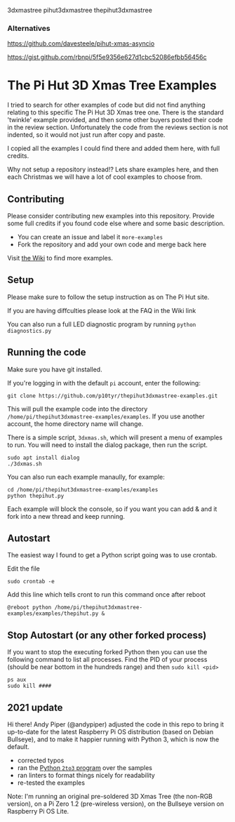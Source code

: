 3dxmastree pihut3dxmastree thepihut3dxmastree

### Alternatives

https://github.com/davesteele/pihut-xmas-asyncio

https://gist.github.com/rbnpi/5f5e9356e627d1cbc52086efbb56456c

# The Pi Hut 3D Xmas Tree Examples

I tried to search for other examples of code but did not find anything relating to this specific The Pi Hut 3D Xmas tree one.
There is the standard 'twinkle' example provided, and then some other buyers posted their code in the review section. Unfortunately
the code from the reviews section is not indented, so it would not just run after copy and paste.

I copied all the examples I could find there and added them here, with full credits.

Why not setup a repository instead!? Lets share examples here, and then each Christmas we will have a lot of cool examples to choose from.

## Contributing

Please consider contributing new examples into this repository. Provide some full credits if you found code else where and some basic description.

- You can create an issue and label it `more-examples`
- Fork the repository and add your own code and merge back here

Visit [the Wiki](https://github.com/p10tyr/thepihut3dxmastree-examples/wiki) to find more examples.

## Setup

Please make sure to follow the setup instruction as on The Pi Hut site.

If you are having diffculties please look at the FAQ in the Wiki link

You can also run a full LED diagnostic program by running ```python diagnostics.py```

## Running the code

Make sure you have git installed.

If you're logging in with the default `pi` account, enter the following:

```shell
git clone https://github.com/p10tyr/thepihut3dxmastree-examples.git
```

This will pull the example code into the directory `/home/pi/thepihut3dxmastree-examples/examples`. If you use another account, the home directory name will change.

There is a simple script, `3dxmas.sh`, which will present a menu of examples to run. You will need to install the dialog package, then run the script.

```shell
sudo apt install dialog
./3dxmas.sh
```

You can also run each example manaully, for example:

```shell
cd /home/pi/thepihut3dxmastree-examples/examples
python thepihut.py
```

Each example will block the console, so if you want you can add & and it fork into a new thread and keep running.

## Autostart

The easiest way I found to get a Python script going was to use  crontab.

Edit the file

`sudo crontab -e`

Add this line which tells cront to run this command once after reboot

`@reboot python /home/pi/thepihut3dxmastree-examples/examples/thepihut.py &`

## Stop Autostart (or any other forked process)

If you want to stop the executing forked Python then you can use the following command to list all processes. Find the PID of your process (should be near bottom in the hundreds range) and then `sudo kill <pid>`

```shell
ps aux
sudo kill ####
```

## 2021 update

Hi there! Andy Piper (@andypiper) adjusted the code in this repo to bring it up-to-date for the latest Raspberry Pi OS distribution (based on Debian Bullseye), and to make it happier running with Python 3, which is now the default.

- corrected typos
- ran the [Python `2to3` program](https://docs.python.org/3/library/2to3.html) over the samples
- ran linters to format things nicely for readability
- re-tested the examples

Note: I'm running an original pre-soldered 3D Xmas Tree (the non-RGB version), on a Pi Zero 1.2 (pre-wireless version), on the Bullseye version on Raspberry Pi OS Lite.
